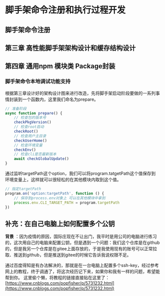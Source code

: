 # 脚手架命令注册和执行过程开发

## 脚手架命令注册

## 第三章 高性能脚手架架构设计和缓存结构设计

## 第四章 通用npm 模块类 Package封装

### 脚手架命令本地调试功能支持

根据第三章设计好的架构设计图来进行改造，先将脚手架启动阶段要做的一系列事情封装到一个函数内，这里我们命名为prepare。

```javascript
// 准备阶段
async function prepare() {
    // 检查包的版本号
    checkPkgVersion()
    // 检查root启动
    checkRoot()
    // 检查用户主目录
    checkUserHome()
    // 检查环境变量
    checkEnv()
    // 检查cli是否最新版本
    await checkGlobalUpdate()
}
```

通过监听targetPath这个option，我们可以将program.tatgetPath这个值保存到环境变量上，这样就可以很轻松的在其他模块内取到这个值。

```javascript
// 指定targetPath
program.on('option:targetPath', function () {
    // 保存到process.env对象上 可以在其他模块中拿到
    process.env.CLI_TARGET_PATH = program.targetPath
})
```

## 补充：在自己电脑上如何配置多个公钥

**背景**
：因为疫情的原因，国际庄现在不让出门，我平时是用公司的电脑进行练习的，这次用自己的电脑来配置公钥，但是遇到一个问题：我们这个仓库是在github的，但是我另一个仓库是在gitee上面存放的，于是我使用现有的账号可以正常拉取、推送到github，但是推送到gitee的时候它告诉我说权限不足。

通过百度得知是有办法解决的，那就是在一台电脑上配置多个ssh-key，经过参考网上的教程，终于调通了，将这次经历记下来，如果你和我有一样的问题，希望能帮到你。
这里偷个懒，将教程的链接直接贴在这里了：[https://www.cnblogs.com/popfisher/p/5731232.html](https://www.cnblogs.com/popfisher/p/5731232.html)

